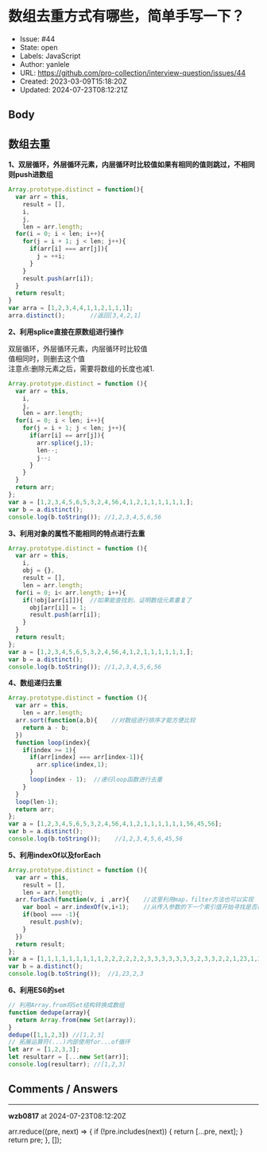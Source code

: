 # 数组去重方式有哪些，简单手写一下？

- Issue: #44
- State: open
- Labels: JavaScript
- Author: yanlele
- URL: https://github.com/pro-collection/interview-question/issues/44
- Created: 2023-03-09T15:18:20Z
- Updated: 2024-07-23T08:12:21Z

## Body

## 数组去重
**1、双层循环，外层循环元素，内层循环时比较值如果有相同的值则跳过，不相同则push进数组**

```javascript
Array.prototype.distinct = function(){
  var arr = this,
    result = [],
    i,
    j,
    len = arr.length;
  for(i = 0; i < len; i++){
    for(j = i + 1; j < len; j++){
      if(arr[i] === arr[j]){
        j = ++i;
      }
    }
    result.push(arr[i]);
  }
  return result;
}
var arra = [1,2,3,4,4,1,1,2,1,1,1];
arra.distinct();       //返回[3,4,2,1]
```


**2、利用splice直接在原数组进行操作**

双层循环，外层循环元素，内层循环时比较值                    
值相同时，则删去这个值                 
注意点:删除元素之后，需要将数组的长度也减1.
```javascript
Array.prototype.distinct = function (){
  var arr = this,
    i,
    j,
    len = arr.length;
  for(i = 0; i < len; i++){
    for(j = i + 1; j < len; j++){
      if(arr[i] == arr[j]){
        arr.splice(j,1);
        len--;
        j--;
      }
    }
  }
  return arr;
};
var a = [1,2,3,4,5,6,5,3,2,4,56,4,1,2,1,1,1,1,1,1,];
var b = a.distinct();
console.log(b.toString()); //1,2,3,4,5,6,56
```


**3、利用对象的属性不能相同的特点进行去重**

```javascript
Array.prototype.distinct = function (){
  var arr = this,
    i,
    obj = {},
    result = [],
    len = arr.length;
  for(i = 0; i< arr.length; i++){
    if(!obj[arr[i]]){  //如果能查找到，证明数组元素重复了
      obj[arr[i]] = 1;
      result.push(arr[i]);
    }
  }
  return result;
};
var a = [1,2,3,4,5,6,5,3,2,4,56,4,1,2,1,1,1,1,1,1,];
var b = a.distinct();
console.log(b.toString()); //1,2,3,4,5,6,56
```


**4、数组递归去重**

```javascript
Array.prototype.distinct = function (){
  var arr = this,
    len = arr.length;
  arr.sort(function(a,b){    //对数组进行排序才能方便比较
    return a - b;
  })
  function loop(index){
    if(index >= 1){
      if(arr[index] === arr[index-1]){
        arr.splice(index,1);
      }
      loop(index - 1);  //递归loop函数进行去重
    }
  }
  loop(len-1);
  return arr;
};
var a = [1,2,3,4,5,6,5,3,2,4,56,4,1,2,1,1,1,1,1,1,56,45,56];
var b = a.distinct();
console.log(b.toString());    //1,2,3,4,5,6,45,56
```


**5、利用indexOf以及forEach**

```javascript
Array.prototype.distinct = function (){
  var arr = this,
    result = [],
    len = arr.length;
  arr.forEach(function(v, i ,arr){    //这里利用map，filter方法也可以实现
    var bool = arr.indexOf(v,i+1);    //从传入参数的下一个索引值开始寻找是否存在重复
    if(bool === -1){
      result.push(v);
    }
  })
  return result;
};
var a = [1,1,1,1,1,1,1,1,1,2,2,2,2,2,2,3,3,3,3,3,3,3,2,3,3,2,2,1,23,1,23,2,3,2,3,2,3];
var b = a.distinct();
console.log(b.toString());  //1,23,2,3
```


**6、利用ES6的set**

```javascript
// 利用Array.from将Set结构转换成数组
function dedupe(array){
  return Array.from(new Set(array));
}
dedupe([1,1,2,3]) //[1,2,3]
// 拓展运算符(...)内部使用for...of循环
let arr = [1,2,3,3];
let resultarr = [...new Set(arr)];  
console.log(resultarr); //[1,2,3]
```


## Comments / Answers

---

**wzb0817** at 2024-07-23T08:12:20Z

arr.reduce((pre, next) => {
    if (!pre.includes(next)) {
      return [...pre, next];
    }
    return pre;
  }, []);

